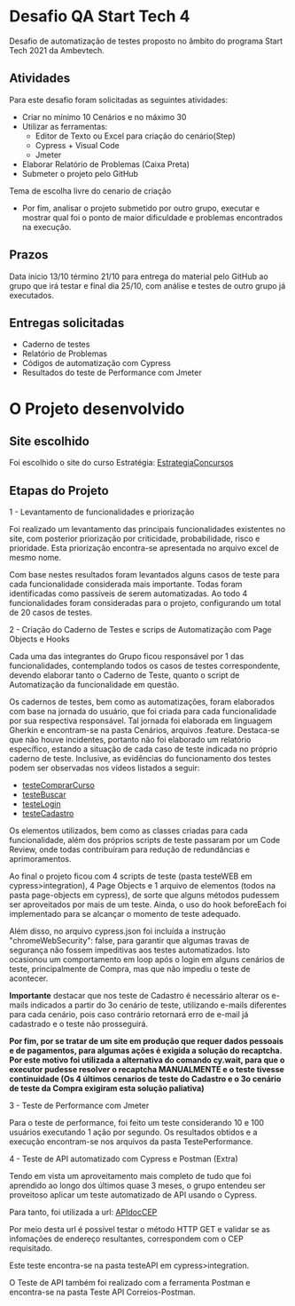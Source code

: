 # Desafio QA Start Tech 4

Desafio de automatização de testes proposto no âmbito do programa Start Tech 2021 da Ambevtech.

## Atividades
Para este desafio foram solicitadas as seguintes atividades:

- Criar no mínimo 10 Cenários e no máximo 30
- Utilizar as ferramentas:
    - Editor de Texto ou Excel para criação do cenário(Step)
    - Cypress + Visual Code
    - Jmeter
- Elaborar Relatório de Problemas (Caixa Preta)
- Submeter o projeto pelo GitHub

Tema de escolha livre do cenario de criação 

- Por fim, analisar o projeto submetido por outro grupo, executar e mostrar qual foi o ponto de maior dificuldade e problemas encontrados na execução.

## Prazos

Data inicio 13/10  término 21/10 para entrega do material pelo GitHub ao grupo que irá testar e final dia 25/10, com análise e
testes de outro grupo já executados.

## Entregas solicitadas

- Caderno de testes
- Relatório de Problemas
- Códigos de automatização com Cypress
- Resultados do teste de Performance com Jmeter

# O Projeto desenvolvido

## Site escolhido

Foi escolhido o site do curso Estratégia: [EstrategiaConcursos](https://estrategiaconcursos.com.br)

## Etapas do Projeto

1 - Levantamento de funcionalidades e priorização

Foi realizado um levantamento das principais funcionalidades existentes no site, com posterior priorização por criticidade, 
probabilidade, risco e prioridade. Esta priorização encontra-se apresentada no arquivo excel de mesmo nome. 

Com base nestes resultados foram levantados alguns casos de teste para cada funcionalidade considerada mais importante.
Todas foram identificadas como passíveis de serem automatizadas. 
Ao todo 4 funcionalidades foram consideradas para o projeto, configurando um total de 20 casos de testes.

2 - Criação do Caderno de Testes e scrips de Automatização com Page Objects e Hooks

Cada uma das integrantes do Grupo ficou responsável por 1 das funcionalidades, contemplando todos os casos de testes
correspondente, devendo elaborar tanto o Caderno de Teste, quanto o script de Automatização da funcionalidade em questão.

Os cadernos de testes, bem como as automatizações, foram elaborados com base na jornada do usuário, que foi criada para cada funcionalidade por sua respectiva responsável. Tal jornada foi elaborada em linguagem Gherkin e encontram-se na pasta Cenários, arquivos .feature. Destaca-se que não houve incidentes, portanto não foi elaborado um relatório específico, estando a situação de cada caso de teste indicada no próprio caderno de teste. Inclusive, as evidências do funcionamento dos testes podem ser observadas nos vídeos listados a seguir:

- [testeComprarCurso](https://youtu.be/Ju4xk4puys8)
- [testeBuscar](https://www.youtube.com/watch?v=68yaVFPidSk)
- [testeLogin](https://youtu.be/QC1y4ro_-LY)
- [testeCadastro](https://www.youtube.com/watch?v=36sPygqzwn0)

Os elementos utilizados, bem como as classes criadas para cada funcionalidade, além dos próprios scripts de teste passaram
por um Code Review, onde todas contribuíram para redução de redundâncias e aprimoramentos.

Ao final o projeto ficou com 4 scripts de teste (pasta testeWEB em cypress>integration), 4 Page Objects e 1 arquivo de elementos (todos na pasta page-objects em cypress), de sorte que alguns métodos pudessem ser aproveitados por mais de um teste. Ainda, o uso do hook beforeEach foi implementado para se alcançar o momento de teste adequado.

Além disso, no arquivo cypress.json foi incluída a instrução "chromeWebSecurity": false, para garantir que algumas travas de segurança não fossem impeditivas aos testes automatizados. Isto ocasionou um comportamento em loop após o login em alguns cenários de teste, principalmente de Compra, mas que não impediu o teste de acontecer.

**Importante** destacar que nos teste de Cadastro é necessário alterar os e-mails indicados a partir do 3o cenário de teste, utilizando e-mails diferentes para cada cenário, pois caso contrário retornará erro de e-mail já cadastrado e o teste não prosseguirá.

**Por fim, por se tratar de um site em produção que requer dados pessoais e de pagamentos, para algumas ações é exigida a solução do recaptcha. Por este motivo foi utilizada a alternativa do comando cy.wait, para que o executor pudesse resolver o recaptcha MANUALMENTE e o teste tivesse continuidade (Os 4 últimos cenarios de teste do Cadastro e o 3o cenário de teste da Compra exigiram esta solução paliativa)**

3 - Teste de Performance com Jmeter

Para o teste de performance, foi feito um teste considerando 10 e 100 usuários executando 1 ação por segundo. 
Os resultados obtidos e a execução encontram-se nos arquivos da pasta TestePerformance.


4 - Teste de API automatizado com Cypress e Postman (Extra)

Tendo em vista um aproveitamento mais completo de tudo que foi aprendido ao longo dos últimos quase 3 meses, o grupo entendeu ser proveitoso aplicar um teste automatizado de API usando o Cypress. 

Para tanto, foi utilizada a url: [APIdocCEP](https://api.postmon.com.br/v1/cep/)

Por meio desta url é possível testar o método HTTP GET e validar se as infomações de endereço resultantes, correspondem com o CEP requisitado.

Este teste encontra-se na pasta testeAPI em cypress>integration.

O Teste de API também foi realizado com a ferramenta Postman e encontra-se na pasta Teste API Correios-Postman.







